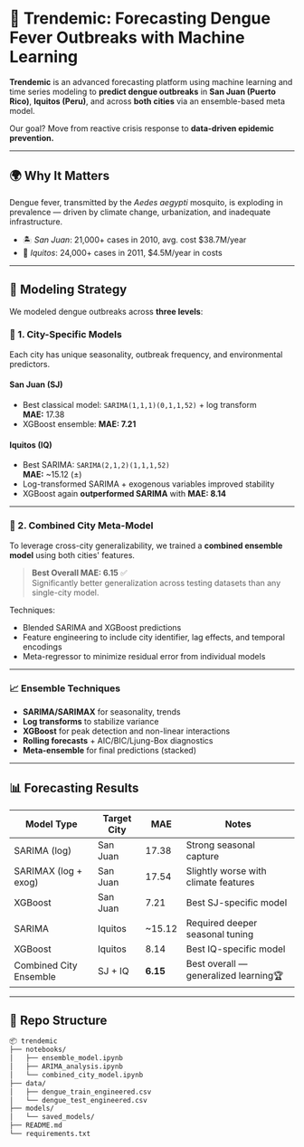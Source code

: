 # 🦟 Trendemic: Forecasting Dengue Fever Outbreaks with Machine Learning

**Trendemic** is an advanced forecasting platform using machine learning and time series modeling to **predict dengue outbreaks** in **San Juan (Puerto Rico)**, **Iquitos (Peru)**, and across **both cities** via an ensemble-based meta model.

Our goal? Move from reactive crisis response to **data-driven epidemic prevention.**

---

## 🌍 Why It Matters

Dengue fever, transmitted by the *Aedes aegypti* mosquito, is exploding in prevalence — driven by climate change, urbanization, and inadequate infrastructure.

- 🏝️ *San Juan*: 21,000+ cases in 2010, avg. cost $38.7M/year
- 🌴 *Iquitos*: 24,000+ cases in 2011, $4.5M/year in costs

---

## 🧠 Modeling Strategy

We modeled dengue outbreaks across **three levels**:

### 🧩 1. City-Specific Models

Each city has unique seasonality, outbreak frequency, and environmental predictors.

#### **San Juan (SJ)**
- Best classical model: `SARIMA(1,1,1)(0,1,1,52)` + log transform  
  **MAE:** 17.38  
- XGBoost ensemble: **MAE: 7.21**

#### **Iquitos (IQ)**
- Best SARIMA: `SARIMA(2,1,2)(1,1,1,52)`  
  **MAE:** ~15.12 (±)  
- Log-transformed SARIMA + exogenous variables improved stability  
- XGBoost again **outperformed SARIMA** with **MAE: 8.14**

---

### 🧬 2. Combined City Meta-Model

To leverage cross-city generalizability, we trained a **combined ensemble model** using both cities' features.

> **Best Overall MAE: 6.15** ✅  
> Significantly better generalization across testing datasets than any single-city model.

Techniques:
- Blended SARIMA and XGBoost predictions
- Feature engineering to include city identifier, lag effects, and temporal encodings
- Meta-regressor to minimize residual error from individual models

---

### 📈 Ensemble Techniques

- **SARIMA/SARIMAX** for seasonality, trends
- **Log transforms** to stabilize variance
- **XGBoost** for peak detection and non-linear interactions
- **Rolling forecasts** + AIC/BIC/Ljung-Box diagnostics
- **Meta-ensemble** for final predictions (stacked)

---

## 📊 Forecasting Results

| Model Type                   | Target City     | MAE    | Notes                                      |
|-----------------------------|------------------|--------|--------------------------------------------|
| SARIMA (log)                | San Juan         | 17.38  | Strong seasonal capture                    |
| SARIMAX (log + exog)        | San Juan         | 17.54  | Slightly worse with climate features       |
| XGBoost                     | San Juan         | 7.21   | Best SJ-specific model                     |
| SARIMA                      | Iquitos          | ~15.12 | Required deeper seasonal tuning            |
| XGBoost                     | Iquitos          | 8.14   | Best IQ-specific model                     |
| Combined City Ensemble      | SJ + IQ          |**6.15**| Best overall — generalized learning🏆      |

---

## 📁 Repo Structure

```bash
📦 trendemic
├── notebooks/
│   ├── ensemble_model.ipynb
│   ├── ARIMA_analysis.ipynb
│   └── combined_city_model.ipynb
├── data/
│   ├── dengue_train_engineered.csv
│   └── dengue_test_engineered.csv
├── models/
│   └── saved_models/
├── README.md
└── requirements.txt
